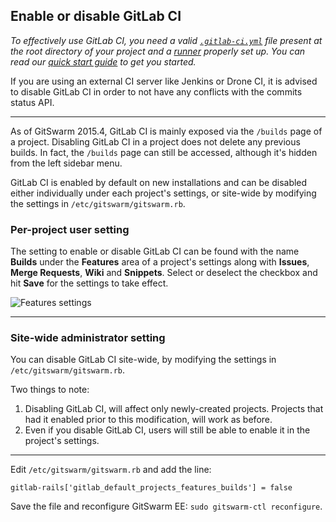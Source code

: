 ## Enable or disable GitLab CI

_To effectively use GitLab CI, you need a valid
[`.gitlab-ci.yml`](yaml/README.md) file present at the root directory of
your project and a [runner](runners/README.md) properly set up. You can
read our [quick start guide](quick_start/README.md) to get you started._

If you are using an external CI server like Jenkins or Drone CI, it is
advised to disable GitLab CI in order to not have any conflicts with the
commits status API.

---

As of GitSwarm 2015.4, GitLab CI is mainly exposed via the `/builds` page
of a project. Disabling GitLab CI in a project does not delete any previous
builds. In fact, the `/builds` page can still be accessed, although it's
hidden from the left sidebar menu.

GitLab CI is enabled by default on new installations and can be disabled
either individually under each project's settings, or site-wide by
modifying the settings in `/etc/gitswarm/gitswarm.rb`.

### Per-project user setting

The setting to enable or disable GitLab CI can be found with the name
**Builds** under the **Features** area of a project's settings along with
**Issues**, **Merge Requests**, **Wiki** and **Snippets**. Select or
deselect the checkbox and hit **Save** for the settings to take effect.

![Features settings](img/features_settings.png)

---

### Site-wide administrator setting

You can disable GitLab CI site-wide, by modifying the settings in
`/etc/gitswarm/gitswarm.rb`.

Two things to note:

1. Disabling GitLab CI, will affect only newly-created projects. Projects
   that had it enabled prior to this modification, will work as before.
1. Even if you disable GitLab CI, users will still be able to enable it in
   the project's settings.

---

Edit `/etc/gitswarm/gitswarm.rb` and add the line:

```
gitlab-rails['gitlab_default_projects_features_builds'] = false
```

Save the file and reconfigure GitSwarm EE: `sudo gitswarm-ctl reconfigure`.
